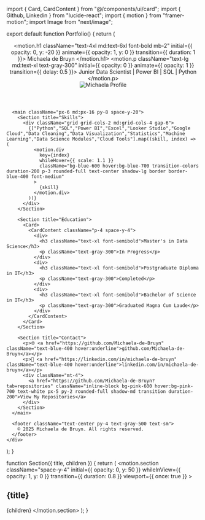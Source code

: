 import { Card, CardContent } from "@/components/ui/card";
import { Github, Linkedin } from "lucide-react";
import { motion } from "framer-motion";
import Image from "next/image";

export default function Portfolio() {
  return (
    <div className="min-h-screen bg-gradient-to-br from-gray-900 via-black to-gray-800 text-white font-sans">
      <header className="p-8 text-center relative">
        <motion.h1 
          className="text-4xl md:text-6xl font-bold mb-2"
          initial={{ opacity: 0, y: -20 }} 
          animate={{ opacity: 1, y: 0 }} 
          transition={{ duration: 1 }}>
          Michaela de Bruyn
        </motion.h1>
        <motion.p 
          className="text-lg md:text-xl text-gray-300"
          initial={{ opacity: 0 }} 
          animate={{ opacity: 1 }} 
          transition={{ delay: 0.5 }}>
          Junior Data Scientist | Power BI | SQL | Python
        </motion.p>
        <div className="mt-4 flex justify-center gap-6">
          <a href="https://github.com/Michaela-de-Bruyn" target="_blank" rel="noopener noreferrer"><Github /></a>
          <a href="https://linkedin.com/in/michaela-de-bruyn" target="_blank" rel="noopener noreferrer"><Linkedin /></a>
        </div>
        <div className="absolute top-4 right-4">
          <Image 
            src="/profile.jpg" 
            alt="Michaela Profile" 
            width={80} 
            height={80} 
            className="rounded-full border-2 border-white"
          />
        </div>
      </header>

      <main className="px-6 md:px-16 py-8 space-y-20">
        <Section title="Skills">
          <div className="grid grid-cols-2 md:grid-cols-4 gap-6">
            {["Python","SQL","Power BI","Excel","Looker Studio","Google Cloud","Data Cleaning","Data Visualization","Statistics","Machine Learning","Data Science Modules","Cloud Tools"].map((skill, index) => (
              <motion.div
                key={index}
                whileHover={{ scale: 1.1 }}
                className="bg-blue-600 hover:bg-blue-700 transition-colors duration-200 p-3 rounded-full text-center shadow-lg border border-blue-400 font-medium"
              >
                {skill}
              </motion.div>
            ))}
          </div>
        </Section>

        <Section title="Education">
          <Card>
            <CardContent className="p-4 space-y-4">
              <div>
                <h3 className="text-xl font-semibold">Master's in Data Science</h3>
                <p className="text-gray-300">In Progress</p>
              </div>
              <div>
                <h3 className="text-xl font-semibold">Postgraduate Diploma in IT</h3>
                <p className="text-gray-300">Completed</p>
              </div>
              <div>
                <h3 className="text-xl font-semibold">Bachelor of Science in IT</h3>
                <p className="text-gray-300">Graduated Magna Cum Laude</p>
              </div>
            </CardContent>
          </Card>
        </Section>

        <Section title="Contact">
          <p>🌐 <a href="https://github.com/Michaela-de-Bruyn" className="text-blue-400 hover:underline">github.com/Michaela-de-Bruyn</a></p>
          <p>🔗 <a href="https://linkedin.com/in/michaela-de-bruyn" className="text-blue-400 hover:underline">linkedin.com/in/michaela-de-bruyn</a></p>
          <div className="mt-4">
            <a href="https://github.com/Michaela-de-Bruyn?tab=repositories" className="inline-block bg-pink-600 hover:bg-pink-700 text-white px-5 py-2 rounded-full shadow-md transition duration-200">View My Repositories</a>
          </div>
        </Section>
      </main>

      <footer className="text-center py-4 text-gray-500 text-sm">
        © 2025 Michaela de Bruyn. All rights reserved.
      </footer>
    </div>
  );
}

function Section({ title, children }) {
  return (
    <motion.section
      className="space-y-4"
      initial={{ opacity: 0, y: 50 }}
      whileInView={{ opacity: 1, y: 0 }}
      transition={{ duration: 0.8 }}
      viewport={{ once: true }}
    >
      <h2 className="text-2xl md:text-3xl font-semibold border-b border-gray-600 pb-2">
        {title}
      </h2>
      {children}
    </motion.section>
  );
}
